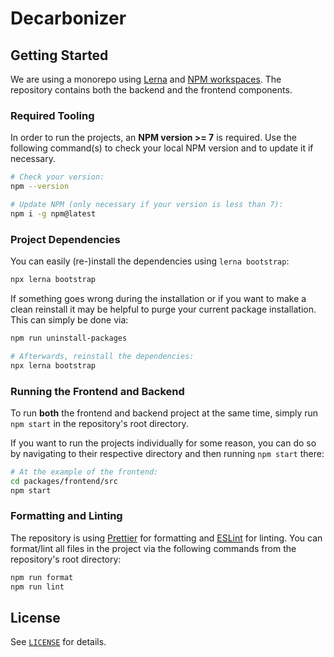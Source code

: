 # Decarbonizer


## Getting Started

We are using a monorepo using [Lerna](https://github.com/lerna/lerna) and [NPM workspaces](https://docs.npmjs.com/cli/v7/using-npm/workspaces).
The repository contains both the backend and the frontend components.

### Required Tooling

In order to run the projects, an **NPM version >= 7** is required. Use the following command(s) to check
your local NPM version and to update it if necessary.

```sh
# Check your version:
npm --version

# Update NPM (only necessary if your version is less than 7):
npm i -g npm@latest
```

### Project Dependencies

You can easily (re-)install the dependencies using `lerna bootstrap`:

```sh
npx lerna bootstrap
```

If something goes wrong during the installation or if you want to make a clean reinstall it may be helpful
to purge your current package installation. This can simply be done via:

```sh
npm run uninstall-packages

# Afterwards, reinstall the dependencies:
npx lerna bootstrap
```

### Running the Frontend and Backend

To run **both** the frontend and backend project at the same time, simply run `npm start` in the
repository's root directory.

If you want to run the projects individually for some reason, you can do so by navigating to their
respective directory and then running `npm start` there:

```sh
# At the example of the frontend:
cd packages/frontend/src
npm start
```

### Formatting and Linting

The repository is using [Prettier](https://prettier.io/) for formatting and [ESLint](https://eslint.org/) for linting.
You can format/lint all files in the project via the following commands from the repository's root directory:

```sh
npm run format
npm run lint
```


## License

See [`LICENSE`](./LICENSE) for details.
